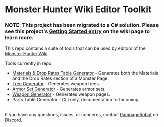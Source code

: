 # Monster Hunter Wiki Editor Toolkit

### NOTE: This project has been migrated to a C# solution. Please see this project's [Getting Started entry](https://github.com/RampageRobot/MHWiki_EditorToolkit/wiki/Getting-Started) on the wiki page to learn more.

This repo contains a suite of tools that can be used by editors of the [Monster Hunter Wiki](https://monsterhunterwiki.org/wiki/Main_Page).

Tools currently in repo:
- [Materials & Drop Rates Table Generator](https://github.com/RampageRobot/MHWiki_EditorToolkit/blob/v1.0.1/WebToolkit/Pages/MaterialsAndDropTableGenerator.cshtml) - Generates both the Materials and the Drop Rates section of a Monster Page.
- [Tree Generator](https://github.com/RampageRobot/MHWiki_EditorToolkit/blob/v1.0.1/WebToolkit/Pages/TreeGenerator.cshtml) - Generates weapon trees.
- [Armor Set Generator](https://github.com/RampageRobot/MHWiki_EditorToolkit/blob/v1.0.1/WebToolkit/Pages/ArmorSetsGenerator.cshtml) - Generates armor sets.
- [Weapon Generator](https://github.com/RampageRobot/MHWiki_EditorToolkit/blob/v1.0.1/WebToolkit/Pages/WeaponGenerator.cshtml) - Generates weapon pages.
- Parts Table Generator - CLI only, documentation forthcoming.
<br>
If you have any questions, issues, or concerns, contact <a href="https://discord.com/users/338081040134307840/">RampageRobot</a> on Discord.
